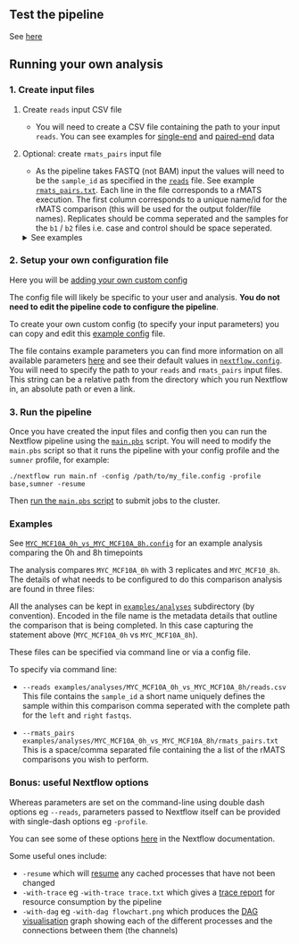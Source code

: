 ## Test the pipeline

See [here](../README.md##quick-start-on-sumner-jaxs-hpc)

## Running your own analysis

### 1. Create input files

1) Create `reads` input CSV file
    - You will need to create a CSV file containing the path to your input `reads`. You can see examples for [single-end](../examples/testdata/single_end/test_reps.csv) and [paired-end](../examples/testdata/human_test/human_test_reps.csv) data
2) Optional: create `rmats_pairs` input file
    - As the pipeline takes FASTQ (not BAM) input the values will need to be the `sample_id` as specified in the [`reads`](../examples/testdata/human_test/human_test_reps.csv) file. See example [`rmats_pairs.txt`](../examples/human_test/rmats_pairs.txt). Each line in the file corresponds to a rMATS execution. The first column corresponds to a unique name/id for the rMATS comparison (this will be used for the output folder/file names). Replicates should be comma seperated and the samples for the `b1` / `b2` files i.e. case and control should be space seperated.
    <details>
    <summary>See examples</summary>

    #### Single sample pair:
    ```
    comparison_id[space]sample1[space]sample2
    ```

    #### Multiple sample pairs, no replicates:
    ```
    comparison1_id[space]sample1[space]sample2
    comparison2_id[space]sample3[space]sample4
    ```

    #### Multiple sample pairs, with multiple replicates:
    ```
    comparison1_id[space]sample1replicate1,sample1replicate2,sample1replicate3[space]sample2replicate1,sample2replicate2,sample2replicate3
    comparison2_id[space]sample3replicate1,sample3replicate2,sample3replicate3[space]sample4replicate1,sample4replicate1,sample4replicate1
    ```
    </details>


### 2. Setup your own configuration file

Here you will be [adding your own custom config](https://nf-co.re/usage/configuration#custom-configuration-files)

The config file will likely be specific to your user and analysis. **You do not need to edit the pipeline code to configure the pipeline**.

To create your own custom config (to specify your input parameters) you can copy and edit this [example config](../conf/examples/MYC_MCF10A_0h_vs_MYC_MCF10A_8h.config) file.

The file contains example parameters you can find more information on all available parameters [here](usage.md#all-available-parameters) and see their default values in [`nextflow.config`](../nextflow.config). You will need to specify the path to your `reads` and `rmats_pairs` input files. This string can be a relative path from the directory which you run Nextflow in, an absolute path or even a link.

### 3. Run the pipeline

Once you have created the input files and config then you can run the Nextflow pipeline using the [`main.pbs`](../main.pbs) script. You will need to modify the `main.pbs` script so that it runs the pipeline with your config profile and the `sumner` profile, for example:
```
./nextflow run main.nf -config /path/to/my_file.config -profile base,sumner -resume
```

Then [run the `main.pbs` script](../README.md#quick-start-on-sumner-jaxs-hpc) to submit jobs to the cluster.

### Examples

See [`MYC_MCF10A_0h_vs_MYC_MCF10A_8h.config`](../conf/examples/MYC_MCF10A_0h_vs_MYC_MCF10A_8h.config) for an example analysis comparing the 0h and 8h timepoints

The analysis compares `MYC_MCF10A_0h` with 3 replicates and `MYC_MCF10_8h`.
The details of what needs to be configured to do this comparison analysis are found in three files:

All the analyses can be kept in [`examples/analyses`](../examples/analyses) subdirectory (by convention). Encoded in the file name is the metadata details that outline the comparison that is being completed.  In this case capturing the statement above (`MYC_MCF10A_0h` vs `MYC_MCF10A_8h`).

These files can be specified via command line or via a config file.

To specify via command line:

* `--reads examples/analyses/MYC_MCF10A_0h_vs_MYC_MCF10A_8h/reads.csv`
    This file contains the `sample_id` a short name uniquely defines the sample within this comparison
    comma seperated with the complete path for the `left` and `right` `fastqs`.   
    
* `--rmats_pairs examples/analyses/MYC_MCF10A_0h_vs_MYC_MCF10A_8h/rmats_pairs.txt`
    This is a space/comma separated file containing the a list of the rMATS comparisons you wish to perform.

### Bonus: useful Nextflow options

Whereas parameters are set on the command-line using double dash options eg `--reads`, parameters passed to Nextflow itself can be provided with single-dash options eg `-profile`.

You can see some of these options [here](https://www.nextflow.io/docs/latest/tracing.html) in the Nextflow documentation.

Some useful ones include:
- `-resume` which will [resume](https://www.nextflow.io/docs/latest/getstarted.html?highlight=resume#modify-and-resume) any cached processes that have not been changed
- `-with-trace` eg `-with-trace trace.txt` which gives a [trace report](https://www.nextflow.io/docs/latest/tracing.html?highlight=dag#trace-report) for resource consumption by the pipeline
- `-with-dag` eg `-with-dag flowchart.png` which produces the [DAG visualisation](https://www.nextflow.io/docs/latest/tracing.html?highlight=dag#dag-visualisation) graph showing each of the different processes and the connections between them (the channels)
